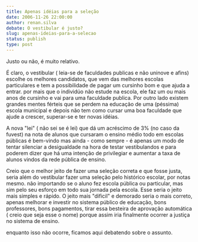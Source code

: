 ```yaml
---
title: Apenas idéias para a seleção
date: 2006-11-26 22:00:00
author: renan.silva
debate: O vestibular é justo?
slug: apenas-ideias-para-a-selecao
status: publish 
type: post
---
```


Justo ou não, é muito relativo.  

É claro, o vestibular ( leia-se de faculdades publicas e não uninove e afins) escolhe os melhores candidatos, que vem das melhores escolas particulares e tem a possibilidade de pagar um cursinho bom e que ajuda a entrar. por mais que o individúo não estude na escola, ele faz um ou mais anos de cursinho e vai para uma faculdade publica. Por outro lado existem grandes mentes férteis que se perdem na educação de uma (péssima) escola municipal e depois não tem como cursar uma boa faculdade que ajude a crescer, superar-se e ter novas idéias.  

A nova "lei" ( não sei se é lei) que dá um acréscimo de 3% (no caso da fuvest) na nota de alunos que cursaram o ensino médio todo em escolas públicas é bem-vindo mas ainda - como sempre - é apenas um modo de tentar silenciar a desigualdade na hora de testar vestibulandos e para poderem dizer que há uma intenção de privilegiar e aumentar a taxa de alunos vindos da rede pública de ensino.  

Creio que o melhor jeito de fazer uma seleção correta e que fosse justa, seria além do vestibular fazer uma seleção pelo histórico escolar, por notas mesmo. não importando se o aluno fez escola pública ou particular, mas sim pelo seu esforço em todo sua jornada pela escola. Esse seria o jeito mais simples e rápido. O jeito mais "dificil" e demorado seria o mais correto, apenas melhorar e investir no sistema público de educação, bons professores, bons pagamentos, tirar essa besteira de aprovação automática ( creio que seja esse o nome) porque assim iria finalmente ocorrer a justiça no sistema de ensino.  

enquanto isso não ocorre, ficamos aqui debatendo sobre o assunto.
